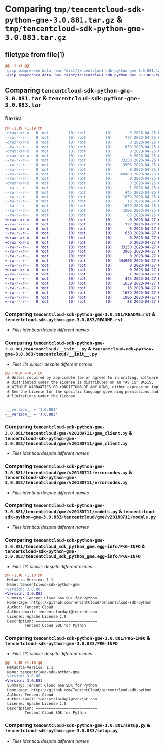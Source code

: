 # Comparing `tmp/tencentcloud-sdk-python-gme-3.0.881.tar.gz` & `tmp/tencentcloud-sdk-python-gme-3.0.883.tar.gz`

## filetype from file(1)

```diff
@@ -1 +1 @@
-gzip compressed data, was "dist/tencentcloud-sdk-python-gme-3.0.881.tar", last modified: Tue Apr 25 00:41:17 2023, max compression
+gzip compressed data, was "dist/tencentcloud-sdk-python-gme-3.0.883.tar", last modified: Thu Apr 27 00:33:36 2023, max compression
```

## Comparing `tencentcloud-sdk-python-gme-3.0.881.tar` & `tencentcloud-sdk-python-gme-3.0.883.tar`

### file list

```diff
@@ -1,19 +1,19 @@
-drwxr-xr-x   0 root         (0) root         (0)        0 2023-04-25 00:41:17.000000 tencentcloud-sdk-python-gme-3.0.881/
--rw-r--r--   0 root         (0) root         (0)      737 2023-04-25 00:41:17.000000 tencentcloud-sdk-python-gme-3.0.881/README.rst
-drwxr-xr-x   0 root         (0) root         (0)        0 2023-04-25 00:41:17.000000 tencentcloud-sdk-python-gme-3.0.881/tencentcloud/
--rw-r--r--   0 root         (0) root         (0)      630 2023-04-25 00:41:17.000000 tencentcloud-sdk-python-gme-3.0.881/tencentcloud/__init__.py
-drwxr-xr-x   0 root         (0) root         (0)        0 2023-04-25 00:41:17.000000 tencentcloud-sdk-python-gme-3.0.881/tencentcloud/gme/
-drwxr-xr-x   0 root         (0) root         (0)        0 2023-04-25 00:41:17.000000 tencentcloud-sdk-python-gme-3.0.881/tencentcloud/gme/v20180711/
--rw-r--r--   0 root         (0) root         (0)    33250 2023-04-25 00:41:17.000000 tencentcloud-sdk-python-gme-3.0.881/tencentcloud/gme/v20180711/gme_client.py
--rw-r--r--   0 root         (0) root         (0)     3906 2023-04-25 00:41:17.000000 tencentcloud-sdk-python-gme-3.0.881/tencentcloud/gme/v20180711/errorcodes.py
--rw-r--r--   0 root         (0) root         (0)        0 2023-04-25 00:41:17.000000 tencentcloud-sdk-python-gme-3.0.881/tencentcloud/gme/v20180711/__init__.py
--rw-r--r--   0 root         (0) root         (0)   104900 2023-04-25 00:41:17.000000 tencentcloud-sdk-python-gme-3.0.881/tencentcloud/gme/v20180711/models.py
--rw-r--r--   0 root         (0) root         (0)        0 2023-04-25 00:41:17.000000 tencentcloud-sdk-python-gme-3.0.881/tencentcloud/gme/__init__.py
-drwxr-xr-x   0 root         (0) root         (0)        0 2023-04-25 00:41:17.000000 tencentcloud-sdk-python-gme-3.0.881/tencentcloud_sdk_python_gme.egg-info/
--rw-r--r--   0 root         (0) root         (0)        1 2023-04-25 00:41:17.000000 tencentcloud-sdk-python-gme-3.0.881/tencentcloud_sdk_python_gme.egg-info/dependency_links.txt
--rw-r--r--   0 root         (0) root         (0)      445 2023-04-25 00:41:17.000000 tencentcloud-sdk-python-gme-3.0.881/tencentcloud_sdk_python_gme.egg-info/SOURCES.txt
--rw-r--r--   0 root         (0) root         (0)     1659 2023-04-25 00:41:17.000000 tencentcloud-sdk-python-gme-3.0.881/tencentcloud_sdk_python_gme.egg-info/PKG-INFO
--rw-r--r--   0 root         (0) root         (0)       13 2023-04-25 00:41:17.000000 tencentcloud-sdk-python-gme-3.0.881/tencentcloud_sdk_python_gme.egg-info/top_level.txt
--rw-r--r--   0 root         (0) root         (0)     1659 2023-04-25 00:41:17.000000 tencentcloud-sdk-python-gme-3.0.881/PKG-INFO
--rw-r--r--   0 root         (0) root         (0)     1006 2023-04-25 00:41:17.000000 tencentcloud-sdk-python-gme-3.0.881/setup.py
--rw-r--r--   0 root         (0) root         (0)       88 2023-04-25 00:41:17.000000 tencentcloud-sdk-python-gme-3.0.881/setup.cfg
+drwxr-xr-x   0 root         (0) root         (0)        0 2023-04-27 00:33:36.000000 tencentcloud-sdk-python-gme-3.0.883/
+-rw-r--r--   0 root         (0) root         (0)      737 2023-04-27 00:33:35.000000 tencentcloud-sdk-python-gme-3.0.883/README.rst
+drwxr-xr-x   0 root         (0) root         (0)        0 2023-04-27 00:33:36.000000 tencentcloud-sdk-python-gme-3.0.883/tencentcloud/
+-rw-r--r--   0 root         (0) root         (0)      630 2023-04-27 00:33:35.000000 tencentcloud-sdk-python-gme-3.0.883/tencentcloud/__init__.py
+drwxr-xr-x   0 root         (0) root         (0)        0 2023-04-27 00:33:36.000000 tencentcloud-sdk-python-gme-3.0.883/tencentcloud/gme/
+drwxr-xr-x   0 root         (0) root         (0)        0 2023-04-27 00:33:36.000000 tencentcloud-sdk-python-gme-3.0.883/tencentcloud/gme/v20180711/
+-rw-r--r--   0 root         (0) root         (0)    33250 2023-04-27 00:33:35.000000 tencentcloud-sdk-python-gme-3.0.883/tencentcloud/gme/v20180711/gme_client.py
+-rw-r--r--   0 root         (0) root         (0)     3906 2023-04-27 00:33:35.000000 tencentcloud-sdk-python-gme-3.0.883/tencentcloud/gme/v20180711/errorcodes.py
+-rw-r--r--   0 root         (0) root         (0)        0 2023-04-27 00:33:35.000000 tencentcloud-sdk-python-gme-3.0.883/tencentcloud/gme/v20180711/__init__.py
+-rw-r--r--   0 root         (0) root         (0)   104900 2023-04-27 00:33:35.000000 tencentcloud-sdk-python-gme-3.0.883/tencentcloud/gme/v20180711/models.py
+-rw-r--r--   0 root         (0) root         (0)        0 2023-04-27 00:33:35.000000 tencentcloud-sdk-python-gme-3.0.883/tencentcloud/gme/__init__.py
+drwxr-xr-x   0 root         (0) root         (0)        0 2023-04-27 00:33:36.000000 tencentcloud-sdk-python-gme-3.0.883/tencentcloud_sdk_python_gme.egg-info/
+-rw-r--r--   0 root         (0) root         (0)        1 2023-04-27 00:33:36.000000 tencentcloud-sdk-python-gme-3.0.883/tencentcloud_sdk_python_gme.egg-info/dependency_links.txt
+-rw-r--r--   0 root         (0) root         (0)      445 2023-04-27 00:33:36.000000 tencentcloud-sdk-python-gme-3.0.883/tencentcloud_sdk_python_gme.egg-info/SOURCES.txt
+-rw-r--r--   0 root         (0) root         (0)     1659 2023-04-27 00:33:36.000000 tencentcloud-sdk-python-gme-3.0.883/tencentcloud_sdk_python_gme.egg-info/PKG-INFO
+-rw-r--r--   0 root         (0) root         (0)       13 2023-04-27 00:33:36.000000 tencentcloud-sdk-python-gme-3.0.883/tencentcloud_sdk_python_gme.egg-info/top_level.txt
+-rw-r--r--   0 root         (0) root         (0)     1659 2023-04-27 00:33:36.000000 tencentcloud-sdk-python-gme-3.0.883/PKG-INFO
+-rw-r--r--   0 root         (0) root         (0)     1006 2023-04-27 00:33:35.000000 tencentcloud-sdk-python-gme-3.0.883/setup.py
+-rw-r--r--   0 root         (0) root         (0)       88 2023-04-27 00:33:36.000000 tencentcloud-sdk-python-gme-3.0.883/setup.cfg
```

### Comparing `tencentcloud-sdk-python-gme-3.0.881/README.rst` & `tencentcloud-sdk-python-gme-3.0.883/README.rst`

 * *Files identical despite different names*

### Comparing `tencentcloud-sdk-python-gme-3.0.881/tencentcloud/__init__.py` & `tencentcloud-sdk-python-gme-3.0.883/tencentcloud/__init__.py`

 * *Files 1% similar despite different names*

```diff
@@ -10,8 +10,8 @@
 # Unless required by applicable law or agreed to in writing, software
 # distributed under the License is distributed on an "AS IS" BASIS,
 # WITHOUT WARRANTIES OR CONDITIONS OF ANY KIND, either express or implied.
 # See the License for the specific language governing permissions and
 # limitations under the License.
 
 
-__version__ = '3.0.881'
+__version__ = '3.0.883'
```

### Comparing `tencentcloud-sdk-python-gme-3.0.881/tencentcloud/gme/v20180711/gme_client.py` & `tencentcloud-sdk-python-gme-3.0.883/tencentcloud/gme/v20180711/gme_client.py`

 * *Files identical despite different names*

### Comparing `tencentcloud-sdk-python-gme-3.0.881/tencentcloud/gme/v20180711/errorcodes.py` & `tencentcloud-sdk-python-gme-3.0.883/tencentcloud/gme/v20180711/errorcodes.py`

 * *Files identical despite different names*

### Comparing `tencentcloud-sdk-python-gme-3.0.881/tencentcloud/gme/v20180711/models.py` & `tencentcloud-sdk-python-gme-3.0.883/tencentcloud/gme/v20180711/models.py`

 * *Files identical despite different names*

### Comparing `tencentcloud-sdk-python-gme-3.0.881/tencentcloud_sdk_python_gme.egg-info/PKG-INFO` & `tencentcloud-sdk-python-gme-3.0.883/tencentcloud_sdk_python_gme.egg-info/PKG-INFO`

 * *Files 1% similar despite different names*

```diff
@@ -1,10 +1,10 @@
 Metadata-Version: 1.1
 Name: tencentcloud-sdk-python-gme
-Version: 3.0.881
+Version: 3.0.883
 Summary: Tencent Cloud Gme SDK for Python
 Home-page: https://github.com/TencentCloud/tencentcloud-sdk-python
 Author: Tencent Cloud
 Author-email: tencentcloudapi@tencent.com
 License: Apache License 2.0
 Description: ============================
         Tencent Cloud SDK for Python
```

### Comparing `tencentcloud-sdk-python-gme-3.0.881/PKG-INFO` & `tencentcloud-sdk-python-gme-3.0.883/PKG-INFO`

 * *Files 1% similar despite different names*

```diff
@@ -1,10 +1,10 @@
 Metadata-Version: 1.1
 Name: tencentcloud-sdk-python-gme
-Version: 3.0.881
+Version: 3.0.883
 Summary: Tencent Cloud Gme SDK for Python
 Home-page: https://github.com/TencentCloud/tencentcloud-sdk-python
 Author: Tencent Cloud
 Author-email: tencentcloudapi@tencent.com
 License: Apache License 2.0
 Description: ============================
         Tencent Cloud SDK for Python
```

### Comparing `tencentcloud-sdk-python-gme-3.0.881/setup.py` & `tencentcloud-sdk-python-gme-3.0.883/setup.py`

 * *Files identical despite different names*

